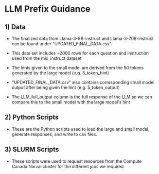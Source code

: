 # LLM Prefix Guidance

## 1) **Data**
- The finalized data from Llama-3-8B-instruct and Llama-3-70B-instruct can be found under "UPDATED_FINAL_DATA.csv".

- This data set includes ~2000 rows for each question and instruction used from the mix_instruct dataset

- The hints given to the small model are derived from the 50 tokens generated by the large model (e.g. 5_token_hint)

- "UPDATED_FINAL_DATA.csv" also contains corresponding small model output after being given the hint (e.g. 5_token_output)

- The LLM_full_output column is the full response of the LLM so we can compare this to the small model with the large model's hint



## 2) **Python Scripts**

- These are the Python scripts used to load the large and small model, generate responses, and write to csv files.

## 3) **SLURM Scripts**

- These scripts were used to request resources from the Compute Canada Narval cluster for the different jobs we required
